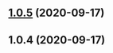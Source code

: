 ## [1.0.5](https://github.com/zp1112/xiaobing-ui/compare/v1.0.4...v1.0.5) (2020-09-17)



## 1.0.4 (2020-09-17)




